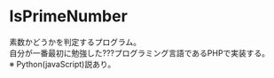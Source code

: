 # IsPrimeNumber

素数かどうかを判定するプログラム。  
自分が一番最初に勉強した???プログラミング言語であるPHPで実装する。  
※ Python(javaScript)説あり。  
